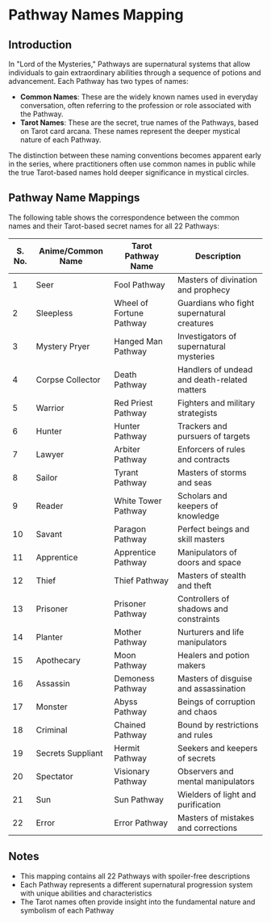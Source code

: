 # Pathway Names Mapping

## Introduction

In "Lord of the Mysteries," Pathways are supernatural systems that allow individuals to gain extraordinary abilities through a sequence of potions and advancement. Each Pathway has two types of names:

- **Common Names**: These are the widely known names used in everyday conversation, often referring to the profession or role associated with the Pathway.
- **Tarot Names**: These are the secret, true names of the Pathways, based on Tarot card arcana. These names represent the deeper mystical nature of each Pathway.

The distinction between these naming conventions becomes apparent early in the series, where practitioners often use common names in public while the true Tarot-based names hold deeper significance in mystical circles.

## Pathway Name Mappings

The following table shows the correspondence between the common names and their Tarot-based secret names for all 22 Pathways:

| S. No. | Anime/Common Name     | Tarot Pathway Name        | Description |
|--------|----------------------|--------------------------|-------------|
| 1      | Seer                 | Fool Pathway             | Masters of divination and prophecy |
| 2      | Sleepless            | Wheel of Fortune Pathway | Guardians who fight supernatural creatures |
| 3      | Mystery Pryer        | Hanged Man Pathway       | Investigators of supernatural mysteries |
| 4      | Corpse Collector     | Death Pathway            | Handlers of undead and death-related matters |
| 5      | Warrior              | Red Priest Pathway       | Fighters and military strategists |
| 6      | Hunter               | Hunter Pathway           | Trackers and pursuers of targets |
| 7      | Lawyer               | Arbiter Pathway          | Enforcers of rules and contracts |
| 8      | Sailor               | Tyrant Pathway           | Masters of storms and seas |
| 9      | Reader               | White Tower Pathway      | Scholars and keepers of knowledge |
| 10     | Savant               | Paragon Pathway          | Perfect beings and skill masters |
| 11     | Apprentice           | Apprentice Pathway       | Manipulators of doors and space |
| 12     | Thief                | Thief Pathway            | Masters of stealth and theft |
| 13     | Prisoner             | Prisoner Pathway         | Controllers of shadows and constraints |
| 14     | Planter              | Mother Pathway           | Nurturers and life manipulators |
| 15     | Apothecary           | Moon Pathway             | Healers and potion makers |
| 16     | Assassin             | Demoness Pathway         | Masters of disguise and assassination |
| 17     | Monster              | Abyss Pathway            | Beings of corruption and chaos |
| 18     | Criminal             | Chained Pathway          | Bound by restrictions and rules |
| 19     | Secrets Suppliant    | Hermit Pathway           | Seekers and keepers of secrets |
| 20     | Spectator            | Visionary Pathway        | Observers and mental manipulators |
| 21     | Sun                  | Sun Pathway              | Wielders of light and purification |
| 22     | Error                | Error Pathway            | Masters of mistakes and corrections |

## Notes

- This mapping contains all 22 Pathways with spoiler-free descriptions
- Each Pathway represents a different supernatural progression system with unique abilities and characteristics
- The Tarot names often provide insight into the fundamental nature and symbolism of each Pathway